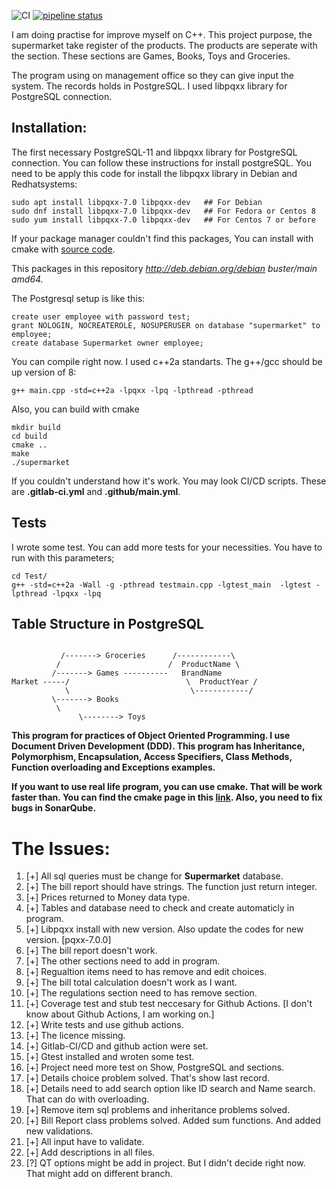 ![CI](https://github.com/rection/Supermarket/workflows/CI/badge.svg?branch=master)
[![pipeline status](https://gitlab.com/rection/super-market/badges/master/pipeline.svg)](https://gitlab.com/rection/super-market/-/commits/master)


I am doing practise for improve myself on C++. This project purpose, the supermarket take register of the products. The products are seperate with the section. These sections are Games, Books, Toys and Groceries. 

The program using on management office so they can give input the system. The records holds in PostgreSQL. I used libpqxx library for PostgreSQL connection. 


## Installation:

The first necessary PostgreSQL-11 and libpqxx library for PostgreSQL connection. You can follow these instructions for install postgreSQL. You need to be apply this code for install the libpqxx library in Debian and Redhatsystems:

```
sudo apt install libpqxx-7.0 libpqxx-dev   ## For Debian
sudo dnf install libpqxx-7.0 libpqxx-dev   ## For Fedora or Centos 8
sudo yum install libpqxx-7.0 libpqxx-dev   ## For Centos 7 or before
```

If your package manager couldn't find this packages, You can install with cmake with [source code](https://github.com/jtv/libpqxx).

This packages in this repository *http://deb.debian.org/debian buster/main amd64.*

The Postgresql setup is like this:

```
create user employee with password test;
grant NOLOGIN, NOCREATEROLE, NOSUPERUSER on database "supermarket" to employee;
create database Supermarket owner employee;
```


You can compile right now. I used c++2a standarts. The g++/gcc should be up version of 8:

```
g++ main.cpp -std=c++2a -lpqxx -lpq -lpthread -pthread 
```

Also, you can build with cmake

```
mkdir build
cd build
cmake ..
make
./supermarket
```

If you couldn't understand how it's work. You may look CI/CD scripts. These are **.gitlab-ci.yml** and **.github/main.yml**.

## Tests

I wrote some test. You can add more tests for your necessities. You have to run with this parameters;

```
cd Test/
g++ -std=c++2a -Wall -g -pthread testmain.cpp -lgtest_main  -lgtest -lpthread -lpqxx -lpq
```

## Table Structure in PostgreSQL

```
	          
	       /-------> Groceries      /------------\
	      /                        /  ProductName \
	     /-------> Games ----------   BrandName
Market -----/                          \  ProductYear /
            \                           \------------/
	     \-------> Books
	      \
               \--------> Toys

```

**This program for practices of Object Oriented Programming. I use Document Driven Development (DDD). This program has Inheritance, Polymorphism, Encapsulation, Access Specifiers, Class Methods, Function overloading and Exceptions examples.**


**If you want to use real life program, you can use cmake. That will be work faster than. You can find the cmake page in this [link](https://cmake.org/). Also, you need to fix bugs in SonarQube.**

# The Issues:

1. [+] All sql queries must be change for **Supermarket** database.
2. [+] The bill report should have strings. The function just return integer.
3. [+] Prices returned to Money data type.
4. [+] Tables and database need to check and create automaticly in program.
5. [+] Libpqxx install with new version. Also update the codes for new version. [pqxx-7.0.0]
6. [+] The bill report doesn't work.
7. [+] The other sections need to add in program.
8. [+] Regualtion items need to has remove and edit choices.
9. [+] The bill total calculation doesn't work as I want.
10. [+] The regulations section need to has remove section.
11. [+] Coverage test and stub test neccesary for Github Actions. [I don't know about Github Actions, I am working on.]
12. [+] Write tests and use github actions.
13. [+] The licence missing.
14. [+] Gitlab-CI/CD and github action were set.
15. [+] Gtest installed and wroten some test.
16. [+] Project need more test on Show, PostgreSQL and sections.
17. [+] Details choice problem solved. That's show last record.
18. [+] Details need to add search option like ID search and Name search. That can do with overloading.
19. [+] Remove item sql problems and inheritance problems solved.
20. [+] Bill Report class problems solved. Added sum functions. And added new validations.
21. [+] All input have to validate.
22. [+] Add descriptions in all files. 
23. [?] QT options might be add in project. But I didn't decide right now. That might add on different branch. 